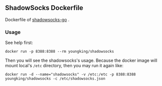 ## ShadowSocks Dockerfile

Dockerfile of [shadowsocks-go](http://github.com/shadowsocks/shadowsocks-go) .

### Usage

See help first:

    docker run -p 8388:8388 --rm youngking/shadowsocks

Then you will see the shadowsocks's usage. Because the docker image will mount local's ``/etc`` directory, then you may run it again like:

    docker run -d --name="shadowsocks" -v /etc:/etc -p 8388:8388 youngking/shadowsocks -c /etc/shadowsocks.json
